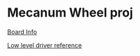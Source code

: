 # Mecanum Wheel proj
[Board Info](https://os.mbed.com/platforms/ST-Nucleo-F207ZG/)

[Low level driver reference](https://www.st.com/resource/en/user_manual/um1940-description-of-stm32f2-hal-and-lowlayer-drivers-stmicroelectronics.pdf)